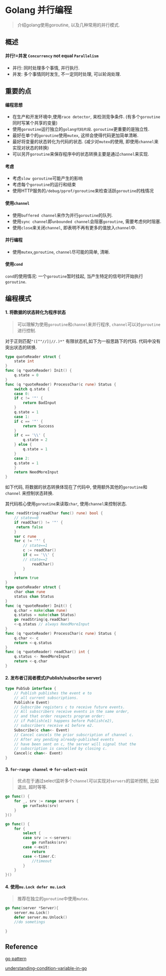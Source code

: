 # Golang 并行编程

> 介绍golang使用goroutine, 以及几种常用的并行模式.

## 概述
#### 并行!=并发 `Concurrency` not equal `Parallelism`

+ 并行: 同时处理多个事情, 并行执行.
+ 并发: 多个事情同时发生, 不一定同时处理, 可以轮询处理.

## 重要的点

#### 编程思想
+ 在生产和开发环境中,使用`race detector`, 来检测竞争条件. (有多个`goroutine`同时写某个共享的变量)
+ 使用`goroutine`运行独立的`golang代码片段`. `goroutine`更重要的是独立性.
+ 最好在单个的`goroutine`使用`mutex`, 这样会使得代码更加简单清晰.
+ 最好将变量的状态转化为代码的状态. (减少对`mutex`的使用, 即使用`channel`来实现对状态的转换)
+ 可以另开`goroutine`来保存程序中的状态转换主要是通过`channel`来实现.

#### 考虑
+ 考虑`slow goroutine`可能产生的影响
+ 考虑每个`goroutine`的运行和结束
+ 使用HTTP服务的`/debug/pprof/goroutine`来检查活跃`goroutine`的栈情况

#### 使用`channel`
+ 使用`buffered channel`来作为并行`goroutine`的队列.
+ 使用`sync channel`即`unbounded channel`会阻塞`goroutine`, 需要考虑何时阻塞.
+ 使用`close`来关闭`channel`, 即表明不再有更多的值放入`channel`中.

#### 并行编程
+ 使用`mutex`,`goroutine`, `channel`尽可能的简单, 清晰.

#### 使用`cond`
`cond`的使用情况: 一个`goroutine`暂时挂起, 当产生特定的信号时开始执行`goroutine`. 

## 编程模式

#### 1. 将数据的状态转化为程序状态
> 可以理解为使用`goroutine`和`channel`来并行程序, `channel`可以对`goroutine`进行控制.

对于正则匹配`"([^"//]|//.)*"` 有限状态机,如下为一般思路下的代码. 代码中没有突出状态的转换.

``` go
type quoteReader struct {
 	state int
}
func (q *quoteReader) Init() {
 	q.state = 0
}
func (q *quoteReader) ProcessChar(c rune) Status {
 	switch q.state {
 	case 0:
 	if c != '"' {
 		return BadInput
 	}
 	q.state = 1
 	case 1:
 	if c == '"' {
 		return Success
 	}
 	if c == '\\' {
 		q.state = 2
 	} else {
 		q.state = 1
 	}
 	case 2:
 	q.state = 1
 	}
 	return NeedMoreInput
}

```

如下代码, 将数据的状态转换体现在了代码中, 使用额外其他的`goroutine`和`channel`
来控制状态转换.

其代码核心使用`goroutine`来读取`char`, 使用`channel`来控制状态.

``` go
func readString(readChar func() rune) bool {
	// state==0
	if readChar() != '"' { 
	 return false
	}
	var c rune
	for c != '"' {
		// state==1
		c := readChar()
	 	if c == '\\' {
	 	// state==2
 			readChar()
 		}
	}
	return true
}
type quoteReader struct {
	char chan rune
	status chan Status
}
func (q *quoteReader) Init() {
 	q.char = make(chan rune)
	q.status = make(chan Status)
 	go readString(q.readChar)
 	<-q.status // always NeedMoreInput
}
func (q *quoteReader) ProcessChar(c rune) Status {
 	q.char <- c
 	return <-q.status
}
func (q *quoteReader) readChar() int {
 	q.status <- NeedMoreInput
 	return <-q.char
}
```
#### 2. 发布者订阅者模式(Publish/subscribe server)

``` go
type PubSub interface {
	// Publish publishes the event e to
	// all current subscriptions.
	Publish(e Event)
	// Subscribe registers c to receive future events.
	// All subscribers receive events in the same order,
	// and that order respects program order:
	// if Publish(e1) happens before Publish(e2),
	// subscribers receive e1 before e2.
	Subscribe(c chan<- Event)
	// Cancel cancels the prior subscription of channel c.
	// After any pending already-published events
	// have been sent on c, the server will signal that the
	// subscription is cancelled by closing c.
	Cancel(c chan<- Event)
}
```



#### 3. `for-range channel` => `for-select-exit`
> 优点在于通过select监听多个`channel`可以实现对`servers`的监听控制, 比如退出, 超时等等.

``` go
go func() {
 	for _, srv := range servers {
 		go runTasks(srv)
 	}
}()

go func() {
	for {
		select {
		case srv := <-servers:
			go runTasks(srv)
		case <-exit:
			return
		case <-timer.C:
			//timeout
		}
	}
}()
```

#### 4. 使用`mu.Lock defer mu.Lock`
> 推荐在独立的`goroutine`中使用`mutex`.

``` go
go func(server *Server){
	server.mu.Lock()
	defer server.mu.Unlock()
	//do sometings
	
}
```


## Reference

[go pattern](https://pdos.csail.mit.edu/6.824/notes/gopattern.pdf)

[understanding-condition-variable-in-go](https://kaviraj.me/understanding-condition-variable-in-go/)